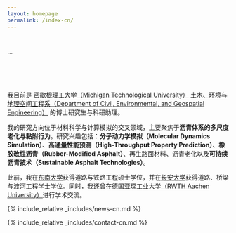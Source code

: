 ```yaml
---
layout: homepage
permalink: /index-cn/
---
```


<h1 id="about-me-cn"></h1>
...

<h2 style="margin: 80px 0px 10px;"></h2>

我目前是 [密歇根理工大学（Michigan Technological University）](https://www.mtu.edu/) [土木、环境与地理空间工程系（Department of Civil, Environmental, and Geospatial Engineering）](https://www.mtu.edu/cege/) 的博士研究生与科研助理。

我的研究方向位于材料科学与计算模拟的交叉领域，主要聚焦于**沥青体系的多尺度老化与黏附行为**。研究兴趣包括：**分子动力学模拟（Molecular Dynamics Simulation）**、**高通量性能预测（High-Throughput Property Prediction）**、**橡胶改性沥青（Rubber-Modified Asphalt）**、再生路面材料、沥青老化以及**可持续沥青技术（Sustainable Asphalt Technologies）**。

此前，我在[东南大学](https://www.seu.edu.cn/english/)获得道路与铁路工程硕士学位，并在[长安大学](https://en.chd.edu.cn/5753/list.htm)获得道路、桥梁与渡河工程学士学位。同时，我还曾在[德国亚琛工业大学（RWTH Aachen University）](https://www.rwth-aachen.de/cms/~a/root/?lidx=1)进行学术交流。

{% include_relative _includes/news-cn.md %}

{% include_relative _includes/contact-cn.md %}
